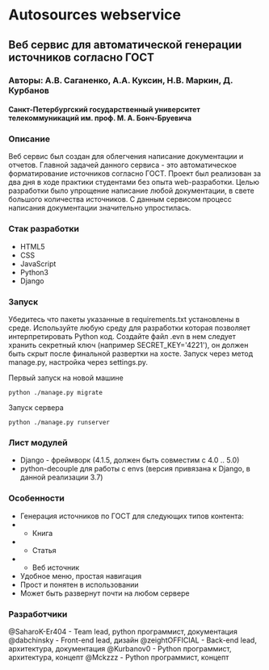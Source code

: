 
# Autosources webservice

## Веб сервис для автоматической генерации источников согласно ГОСТ

### Авторы: А.В. Саганенко, А.А. Куксин, Н.В. Маркин, Д. Курбанов

#### Санкт-Петербургский государственный университет телекоммуникаций им. проф. М. А. Бонч-Бруевича

### Описание

Веб сервис был создан для облегчения написание документации и отчетов. Главной задачей данного сервиса - это автоматическое форматирование  источников согласно ГОСТ. Проект был реализован за два дня в ходе практики студентами без опыта web-разработки. Целью разработки было упрощение написание любой документации, в свете большого количества источников. С данным сервисом процесс написания документации значительно упростилась.

### Стак разработки

* HTML5
* CSS
* JavaScript
* Python3
* Django

### Запуск

Убедитесь что пакеты указанные в requirements.txt установлены в среде. Используйте любую среду для разработки которая позволяет интерпретировать Python код. Создайте файл .evn в нем следует хранить секретный ключ (например SECRET_KEY='4221'), он должен быть скрыт после финальной развертки на хосте. Запуск через метод manage.py, настройка через settings.py.

Первый запуск на новой машине

``` python3
python ./manage.py migrate
```

Запуск сервера

``` python3
python ./manage.py runserver
```

### Лист модулей

* Django - фреймворк (4.1.5, должен быть совместим с 4.0 .. 5.0)
* python-decouple для работы с envs (версия привязана к Django, в данной реализации 3.7)

### Особенности

* Генерация источников по ГОСТ для следующих типов контента:
*  * Книга
*  * Статья
*  * Веб источник
*  Удобное меню, простая навигация
*  Прост и понятен в использовании
*  Может быть развернут почти на любом сервере

### Разработчики

@SaharoK-Er404 - Team lead, python программист, документация
@dabchinsky - Front-end lead, дизайн
@zeightOFFICIAL - Back-end lead, архитектура, документация
@Kurbanov0 - Python программист, архитектура, концепт
@Mckzzz - Python программист, концепт
